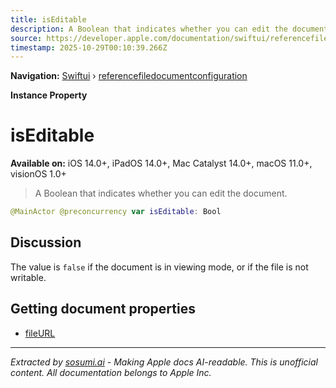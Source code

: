 ```yaml
---
title: isEditable
description: A Boolean that indicates whether you can edit the document.
source: https://developer.apple.com/documentation/swiftui/referencefiledocumentconfiguration/iseditable
timestamp: 2025-10-29T00:10:39.266Z
---
```


**Navigation:** [Swiftui](/documentation/swiftui) › [referencefiledocumentconfiguration](/documentation/swiftui/referencefiledocumentconfiguration)

**Instance Property**

# isEditable

**Available on:** iOS 14.0+, iPadOS 14.0+, Mac Catalyst 14.0+, macOS 11.0+, visionOS 1.0+

> A Boolean that indicates whether you can edit the document.

```swift
@MainActor @preconcurrency var isEditable: Bool
```

## Discussion

The value is `false` if the document is in viewing mode, or if the file is not writable.

## Getting document properties

- [fileURL](/documentation/swiftui/referencefiledocumentconfiguration/fileurl)

---

*Extracted by [sosumi.ai](https://sosumi.ai) - Making Apple docs AI-readable.*
*This is unofficial content. All documentation belongs to Apple Inc.*

